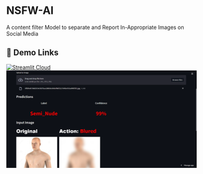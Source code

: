 # NSFW-AI
A content filter Model to separate and Report In-Appropriate Images on Social Media
## 🔗 Demo Links
[![Streamlit Cloud](https://img.shields.io/badge/Streamlit-Demo-red?style=for-the-badge&)](https://share.streamlit.io/shashankanand13monu/nsfw-ai/app.py)
<img src = "https://github.com/shashankanand13monu/NSFW-AI/blob/master/Screenshot%202022-01-19%20200034.png">
